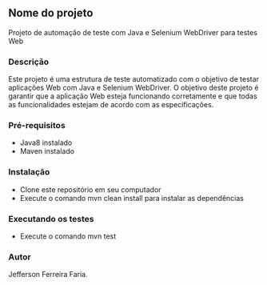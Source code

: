 ## Nome do projeto
Projeto de automação de teste com Java e Selenium WebDriver para testes Web

### Descrição
Este projeto é uma estrutura de teste automatizado com o objetivo de testar aplicações Web com Java e Selenium WebDriver. O objetivo deste projeto é garantir que a aplicação Web esteja funcionando corretamente e que todas as funcionalidades estejam de acordo com as especificações.

### Pré-requisitos
* Java8 instalado
* Maven instalado

### Instalação
* Clone este repositório em seu computador
* Execute o comando mvn clean install para instalar as dependências

### Executando os testes
* Execute o comando mvn test

### Autor
Jefferson Ferreira Faria.